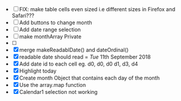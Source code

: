- [ ] FIX: make table cells even sized i.e different sizes in Firefox and Safari???
- [ ] Add buttons to change month
- [ ] Add date range selection
- [ ] make monthArray Private
- [ ] 
- [x] merge makeReadablDate() and dateOrdinal()
- [x] readable date should read = _Tue_ 11th September 2018
- [x] Add date id to each cell eg. d0, d0, d0 d1, d3, d4 
- [x] Highlight today
- [x] Create month Object that contains each day of the month
- [x] Use the array.map function
- [x] Calendar1 selection not working